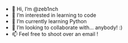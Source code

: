 - 👋 Hi, I’m @zeb1nch
- 👀 I’m interested in learning to code
- 🌱 I’m currently learning Python
- 💞️ I’m looking to collaborate with... anybody! :)
- 📫 Feel free to shoot over an email !

<!---
zeb1nch/zeb1nch is a ✨ special ✨ repository because its `README.md` (this file) appears on your GitHub profile.
You can click the Preview link to take a look at your changes.
--->
